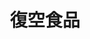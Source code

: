 ---
title: "復空食品"
description: "復空食品"
layout: shop
keywords:
  - 美食競賽
  - 台灣美食
  - 美食精選
datePublished: "2025-06-30"
dateModified: "2025-07-04"
city: "桃園市"
district: "大園區"
address: "337桃園市大園區三民路一段538號"
phone: "033936999"
geo: "25.094836150811577, 121.24959832408382"
google_map: "https://maps.app.goo.gl/KWNtgv1CFVoUrb2t9"
footinder: "https://footinder.com.tw/%e6%a1%83%e5%9c%92%e5%b8%82%e5%a4%a7%e5%9c%92%e5%8d%80/362217/"
official: "https://www.facebook.com/gifthut/"
award:
  - name: "台北國際牛肉麵節"
    year: "2024"
    entries:
      - group: "調理包組"
        cooking_style: "紅燒"
        rank: ""

---